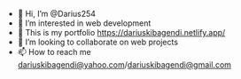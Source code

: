 - 👋 Hi, I’m @Darius254
- 👀 I’m interested in web development
- 🌱 This is my portfolio https://dariuskibagendi.netlify.app/
- 💞️ I’m looking to collaborate on web projects
- 📫 How to reach me dariuskibagendi@yahoo.com/dariuskibagendi@gmail.com

<!---
Darius254/Darius254 is a ✨ special ✨ repository because its `README.md` (this file) appears on your GitHub profile.
You can click the Preview link to take a look at your changes.
--->
